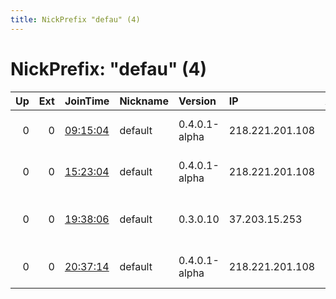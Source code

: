 ```yaml
---
title: NickPrefix "defau" (4)
---
```


# NickPrefix: "defau" (4)

|   Up |   Ext | JoinTime                                                                                            | Nickname   | Version       | IP              | AS                                       | CC   |   ORp |   Dirp | OS      | Contact           |   eFamMembers |
|-----:|------:|:----------------------------------------------------------------------------------------------------|:-----------|:--------------|:----------------|:-----------------------------------------|:-----|------:|-------:|:--------|:------------------|--------------:|
|    0 |     0 | [09:15:04](https://metrics.torproject.org/rs.html#details/93758AA82213AC9CBE6A230DCFC838FD8E9B0820) | default    | 0.4.0.1-alpha | 218.221.201.108 | So-net Entertainment Corporation         | jp   | 50936 |      0 | Windows | None              |             1 |
|    0 |     0 | [15:23:04](https://metrics.torproject.org/rs.html#details/E1E184EA94027988C5764D3916A03BFF1695D81F) | default    | 0.4.0.1-alpha | 218.221.201.108 | So-net Entertainment Corporation         | jp   | 50936 |      0 | Windows | None              |             1 |
|    0 |     0 | [19:38:06](https://metrics.torproject.org/rs.html#details/AB1454A8AF73DA868836AF5CD96FA19C74A605DC) | default    | 0.3.0.10      | 37.203.15.253   | TeNeT Scientific Production Enterprise L | ua   |   443 |   9030 | Windows | tor at thedarkNet |             1 |
|    0 |     0 | [20:37:14](https://metrics.torproject.org/rs.html#details/327CD0245528357B49FC09899B1A35EA980C34C6) | default    | 0.4.0.1-alpha | 218.221.201.108 | So-net Entertainment Corporation         | jp   | 50936 |      0 | Windows | None              |             1 |
